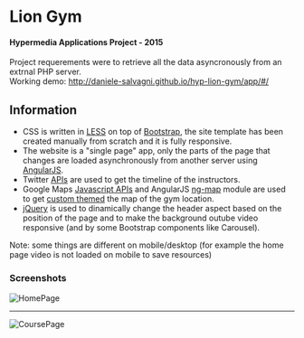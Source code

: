 # Lion Gym
#### Hypermedia Applications Project - 2015

Project requerements were to retrieve all the data asyncronously from an extrnal PHP server.   
Working demo: http://daniele-salvagni.github.io/hyp-lion-gym/app/#/


## Information

- CSS is written in [LESS](http://lesscss.org/) on top of [Bootstrap](http://getbootstrap.com/), the site template has been created manually from scratch and it is fully responsive.
- The website is a "single page" app, only the parts of the page that changes are loaded asynchronously from another server using [AngularJS](https://angularjs.org/).
- Twitter [APIs](https://dev.twitter.com/rest/reference/get/statuses/user_timeline) are used to get the timeline of the instructors.
- Google Maps [Javascript APIs](https://developers.google.com/maps/documentation/javascript/) and AngularJS [ng-map](http://ngmap.github.io/) module are used to get [custom themed](https://developers.google.com/maps/documentation/javascript/styling) the map of the gym location.
- [jQuery](https://jquery.com/) is used to dinamically change the header aspect based on the position of the page and to make the background outube video responsive (and by some Bootstrap components like Carousel).

Note: some things are different on mobile/desktop (for example the home page video is not loaded on mobile to save resources)

### Screenshots

![HomePage](http://i.imgur.com/sQ55YRw.png)

******

![CoursePage](http://i.imgur.com/HPC64tr.png)
